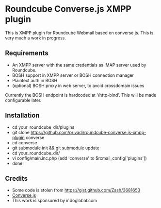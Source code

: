Roundcube Converse.js XMPP plugin 
=================================

This is XMPP plugin for Roundcube Webmail based on converse.js. This is very
much a work in progress.

Requirements
------------
* An XMPP server with the same credentials as IMAP server used by Roundcube.
* BOSH support in XMPP server or BOSH connection manager
* Plaintext auth in BOSH
* (optional) BOSH proxy in web server, to avoid crossdomain issues

Currently the BOSH endpoint is hardcoded at '/http-bind'. This will be made
configurable later.

Installation
------------
* cd your_roundcube_dir/plugins
* git clone https://github.com/priyadi/roundcube-converse.js-xmpp-plugin converse
* cd converse
* git submodule init && git submodule update
* cd your_roundcube_dir/
* vi config/main.inc.php (add 'converse' to $rcmail_config['plugins'])
* done!

Credits
-------
* Some code is stolen from https://gist.github.com/Zash/3681653
* [Converse.js](http://conversejs.org)
* This work is sponsored by indoglobal.com
